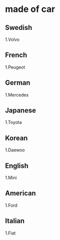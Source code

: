 # made of car

## Swedish
1.Volvo

## French
1.Peugeot

## German
1.Mercedes

## Japanese
1.Toyota

## Korean
1.Daewoo

## English
1.Mini

## American
1.Ford  

## Italian
1.Fiat
